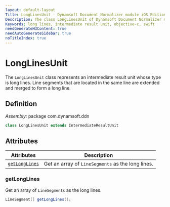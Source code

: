 ```yaml
---
layout: default-layout
Title: LongLinesUnit - Dynamsoft Document Normalizer module iOS Edition API Reference
Description: The class LongLinesUnit of Dynamsoft Document Normalizer module represents an intermediate result unit whose type is long lines. Line segments that are located in the same line are extended and merged to form a long line.
Keywords: long lines, intermediate result unit, objective-c, swift
needGenerateH3Content: true
needAutoGenerateSidebar: true
noTitleIndex: true
---
```


# LongLinesUnit

The `LongLinesUnit` class represents an intermediate result unit whose type is long lines. Line segments that are located in the same line are extended and merged to form a long line.

## Definition

*Assembly:* package com.dynamsoft.ddn

```java
class LongLinesUnit extends IntermediateResultUnit
```

## Attributes

| Attributes | Description |
| ---------- | ----------- |
| [`getLongLines`](#getlonglines) | Get an array of `LineSegments` as the long lines. |

### getLongLines

Get an array of `LineSegments` as the long lines.

```java
LineSegment[] getLongLines();
```
